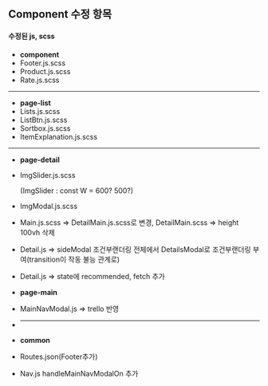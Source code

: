 ## Component 수정 항목

#### 수정된 js, scss

- **component**
- Footer.js.scss
- Product.js.scss
- Rate.js.scss

---

- **page-list**
- Lists.js.scss
- ListBtn.js.scss
- Sortbox.js.scss
- ItemExplanation.js.scss

---

- **page-detail**
- ImgSlider.js.scss

  (ImgSlider : const W = 600? 500?)

- ImgModal.js.scss

- Main.js.scss => DetailMain.js.scss로 변경, DetailMain.scss => height 100vh 삭제

- Detail.js => sideModal 조건부랜더링 전체에서 DetailsModal로 조건부랜더링 부여(transition이 작동 불능 관계로)

- Detail.js => state에 recommended, fetch 추가

- **page-main**
- MainNavModal.js => trello 반영
- ***

- **common**
- Routes.json(Footer추가)
- Nav.js handleMainNavModalOn 추가
